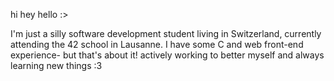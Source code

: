 hi hey hello :>

I'm just a silly software development student living in Switzerland, currently attending the 42 school in Lausanne.
I have some C and web front-end experience- but that's about it! actively working to better myself and always learning new things :3

<!--
**FireInsidE-fie/fireinside-fie** is a ✨ _special_ ✨ repository because its `README.md` (this file) appears on your GitHub profile.

Here are some ideas to get you started:

- 🔭 I’m currently working on ...
- 🌱 I’m currently learning ...
- 👯 I’m looking to collaborate on ...
- 🤔 I’m looking for help with ...
- 💬 Ask me about ...
- 📫 How to reach me: ...
- 😄 Pronouns: ...
- ⚡ Fun fact: ...
-->
